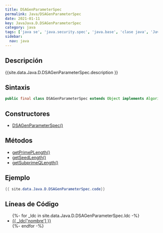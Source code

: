 ```yaml
---
title: DSAGenParameterSpec
permalink: Java/DSAGenParameterSpec
date: 2021-01-11
key: JavaJava.D.DSAGenParameterSpec
category: java
tags: ['java se', 'java.security.spec', 'java.base', 'clase java', 'Java 1.8']
sidebar: 
  nav: java
---
```


## Descripción
{{site.data.Java.D.DSAGenParameterSpec.description }}

## Sintaxis
~~~java
public final class DSAGenParameterSpec extends Object implements AlgorithmParameterSpec
~~~

## Constructores
* [DSAGenParameterSpec()](/Java/DSAGenParameterSpec/DSAGenParameterSpec/)

## Métodos
* [getPrimePLength()](/Java/DSAGenParameterSpec/getPrimePLength)
* [getSeedLength()](/Java/DSAGenParameterSpec/getSeedLength)
* [getSubprimeQLength()](/Java/DSAGenParameterSpec/getSubprimeQLength)

## Ejemplo
~~~java
{{ site.data.Java.D.DSAGenParameterSpec.code}}
~~~

## Líneas de Código
<ul>
{%- for _ldc in site.data.Java.D.DSAGenParameterSpec.ldc -%}
   <li>
       <a href="{{_ldc['url'] }}">{{ _ldc['nombre'] }}</a>
   </li>
{%- endfor -%}
</ul>

